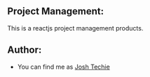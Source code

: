 ##  Project Management:
This is a reactjs project management products.

## Author:
- You can find me as [Josh Techie](https://github.com/Josh-techie)